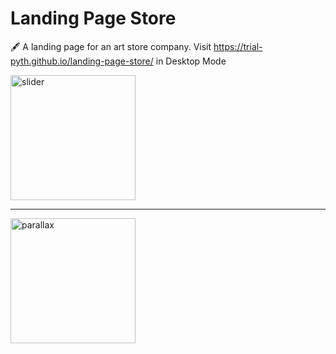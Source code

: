 # Landing Page Store
🖋️ A landing page for an art store company. Visit https://trial-pyth.github.io/landing-page-store/  in Desktop Mode

<img src="https://github.com/trial-pyth/landing-page-store/blob/master/gif/slider.gif?raw=true" alt="slider" width=200/>

---

<img src="https://github.com/trial-pyth/landing-page-store/blob/master/gif/parallax.gif?raw=true" alt="parallax" width=200/>



